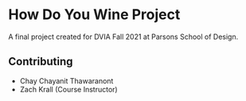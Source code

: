 # How Do You Wine Project

A final project created for DVIA Fall 2021 at Parsons School of Design.

## Contributing

- Chay Chayanit Thawaranont
- Zach Krall (Course Instructor)
